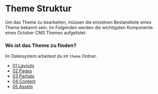 # Theme Struktur

Um das Theme zu bearbeiten, müssen die einzelnen Bestandteile eines Theme bekannt sein. Im Folgenden werden die wichtigsten Komponente eines October CMS Themes aufgelistet.

### Wo ist das Theme zu finden?

Im Dateisystem arbeitest du im `theme` Ordner. 

* [01 Layouts](Layouts)
* [02 Pages](Seiten/Pages)
* [03 Partials](Partials)
* [04 Content](Content)
* [05 Assets](Assets)
